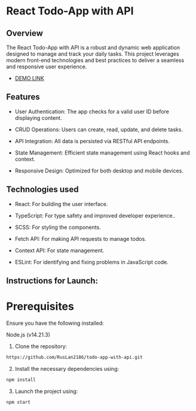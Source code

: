 # React Todo-App with API

## Overview

The React Todo-App with API is a robust and dynamic web application designed to manage and track your daily tasks. This project leverages modern front-end technologies and best practices to deliver a seamless and responsive user experience.

-  [DEMO LINK](https://ruslan2186.github.io/todo-app-with-api/)  

## Features

- User Authentication: The app checks for a valid user ID before displaying content.

- CRUD Operations: Users can create, read, update, and delete tasks.
  
- API Integration: All data is persisted via RESTful API endpoints.

- State Management: Efficient state management using React hooks and context.
  
- Responsive Design: Optimized for both desktop and mobile devices.
  

## Technologies used

- React: For building the user interface.

- TypeScript: For type safety and improved developer experience..

- SCSS: For styling the components.

- Fetch API: For making API requests to manage todos.
  
- Context API: For state management.

- ESLint: For identifying and fixing problems in JavaScript code.

  
## Instructions for Launch:

# Prerequisites

Ensure you have the following installed:

Node.js (v14.21.3)

1. Clone the repository:

```bash
https://github.com/RusLan2186/todo-app-with-api.git
```


2. Install the necessary dependencies using:
   
```bash
npm install
```

3. Launch the project using:
   
```bash
npm start
```


